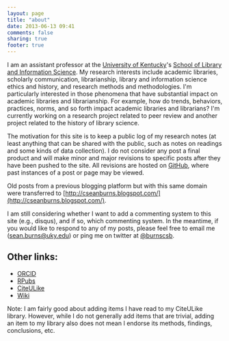 ```yaml
---
layout: page
title: "about"
date: 2013-06-13 09:41
comments: false
sharing: true
footer: true
---
```


I am an assistant professor at the [University of Kentucky][1]'s
[School of Library and Information Science][2]. My research
interests include academic libraries, scholarly communication,
librarianship, library and information science ethics and history,
and research methods and methodologies. I'm particularly
interested in those phenomena that have substantial impact on
academic libraries and librarianship. For example, how do trends,
behaviors, practices, norms, and so forth impact academic
libraries and librarians? I'm currently working on a research
project related to peer review and another project related to the
history of library science.

The motivation for this site is to keep a public log of my
research notes (at least anything that can be shared with the
public, such as notes on readings and some kinds of data
collection). I do not consider any post a final product and will
make minor and major revisions to specific posts after they have
been pushed to the site. All revisions are hosted on [GitHub][1],
where past instances of a post or page may be viewed.

Old posts from a previous blogging platform but with this same domain were
transferred to
[http://cseanburns.blogspot.com/](http://cseanburns.blogspot.com/).

I am still considering whether I want to add a commenting system to this site
(e.g., disqus), and if so, which commenting system. In the meantime, if you
would like to respond to any of my posts, please feel free to email me
(sean.burns@uky.edu) or ping me on twitter at
[@burnscsb](https://twitter.com/burnscsb).

[1]: http://www.uky.edu
[2]: http://ci.uky.edu/lis/
[3]: http://github.com/seancsb/research-notebook

## Other links:

- [ORCID](http://orcid.org/0000-0001-8695-3643)
- [RPubs](http://rpubs.com/seancsb)
- [CiteULike](http://www.citeulike.org/user/seancsb)
- [Wiki](http://www.cseanburns.net/wiki/)

Note: I am fairly good about adding items I have read to my
CiteULike library. However, while I do not generally add items
that are trivial, adding an item to my library also does not mean
I endorse its methods, findings, conclusions, etc.
